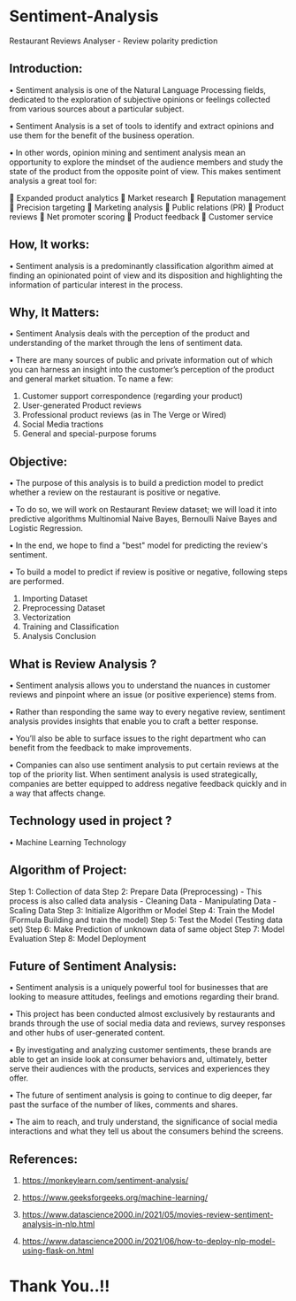 # Sentiment-Analysis
Restaurant Reviews Analyser - Review polarity prediction

## Introduction:

•	Sentiment analysis is one of the Natural Language Processing fields, dedicated to the exploration of subjective opinions or feelings collected from various sources about a particular subject.

•	Sentiment Analysis is a set of tools to identify and extract opinions and use them for the benefit of the business operation.

•	In other words, opinion mining and sentiment analysis mean an opportunity to explore the mindset of the audience members and study the state of the product from the opposite point of view. This makes sentiment analysis a great tool for:

	Expanded product analytics
	Market research
	Reputation management
	Precision targeting
	Marketing analysis
	Public relations (PR)
	Product reviews
	Net promoter scoring
	Product feedback
	Customer service

## How, It works:

•	Sentiment analysis is a predominantly classification algorithm aimed at finding an opinionated point of view and its disposition and highlighting the information of particular interest in the process.

## Why, It Matters:

•	Sentiment Analysis deals with the perception of the product and understanding of the market through the lens of sentiment data.

•	There are many sources of public and private information out of which you can harness an insight into the customer’s perception of the product and general market situation. To name a few:

1.	Customer support correspondence (regarding your product)
2.	User-generated Product reviews
3.	Professional product reviews (as in The Verge or Wired)
4.	Social Media tractions
5.	General and special-purpose forums

## Objective:

•	The purpose of this analysis is to build a prediction model to predict whether a review on the restaurant is positive or negative. 

•	To do so, we will work on Restaurant Review dataset; we will load it into predictive algorithms Multinomial Naive Bayes, Bernoulli Naive Bayes and Logistic Regression. 

•	In the end, we hope to find a "best" model for predicting the review's sentiment.

•	To build a model to predict if review is positive or negative, following steps are performed.

1.	Importing Dataset
2.	Preprocessing Dataset
3.	Vectorization
4.	Training and Classification
5.	Analysis Conclusion

## What is Review Analysis ?

•	Sentiment analysis allows you to understand the nuances in customer reviews and pinpoint where an issue (or positive experience) stems from. 

•	Rather than responding the same way to every negative review, sentiment analysis provides insights that enable you to craft a better response. 

•	You’ll also be able to surface issues to the right department who can benefit from the feedback to make improvements.

•	Companies can also use sentiment analysis to put certain reviews at the top of the priority list. When sentiment analysis is used strategically, companies are better equipped to address negative feedback quickly and in a way that affects change.

## Technology used in project ?

•	Machine Learning Technology

## Algorithm of Project:

Step 1: 	Collection of data
Step 2: 	Prepare Data (Preprocessing) - This process is also called data analysis
		 - Cleaning Data
		 - Manipulating Data
		 - Scaling Data
Step 3: 	Initialize Algorithm or Model
Step 4: 	Train the Model (Formula Building and train the model)
Step 5: 	Test the Model (Testing data set)
Step 6: 	Make Prediction of unknown data of same object
Step 7: 	Model Evaluation
Step 8: 	Model Deployment

## Future of Sentiment Analysis:

•	Sentiment analysis is a uniquely powerful tool for businesses that are looking to measure attitudes, feelings and emotions regarding their brand. 

•	This project has been conducted almost exclusively by restaurants and brands through the use of social media data and reviews, survey responses and other hubs of user-generated content.

•	By investigating and analyzing customer sentiments, these brands are able to get an inside look at consumer behaviors and, ultimately, better serve their audiences with the products, services and experiences they offer.

•	The future of sentiment analysis is going to continue to dig deeper, far past the surface of the number of likes, comments and shares.

•	The aim to reach, and truly understand, the significance of social media interactions and what they tell us about the consumers behind the screens.

## References:

1. https://monkeylearn.com/sentiment-analysis/

2. https://www.geeksforgeeks.org/machine-learning/

3.	https://www.datascience2000.in/2021/05/movies-review-sentiment-analysis-in-nlp.html

4. https://www.datascience2000.in/2021/06/how-to-deploy-nlp-model-using-flask-on.html

# Thank You..!!
